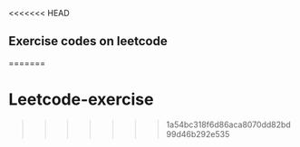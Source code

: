 <<<<<<< HEAD

 ## Exercise codes on leetcode
 
=======
# Leetcode-exercise
>>>>>>> 1a54bc318f6d86aca8070dd82bd99d46b292e535
